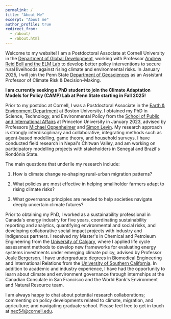 ```yaml
---
permalink: /
title: "About Me"
excerpt: "About me"
author_profile: true
redirect_from: 
  - /about/
  - /about.html
---
```


Welcome to my website! I am a Postdoctoral Associate at Cornell University in the [Department of Global Development](https://cals.cornell.edu/global-development), working with Professor [Andrew Reid Bell and the ELM Lab](https://www.elm-lab.org/about) to develop better policy interventions to secure rural liveihoods against rising climate and environmental risks. In January 2025, I will join the Penn State [Department of Geosciences](https://www.geosc.psu.edu/) as an Assistant Professor of Climate Risk & Decision-Making.

**I am currently seeking a PhD student to join the Climate Adaptation Models for Policy (CAMP) Lab at Penn State starting in Fall 2025!**

Prior to my postdoc at Cornell, I was a Postdoctoral Associate in the [Earth & Environment Department](https://www.bu.edu/earth/) at Boston University. I obtained my PhD in Science, Technology, and Environmental Policy from the [School of Public and International Affairs](https://cpree.princeton.edu/) at Princeton University in January 2023, advised by Professors [Michael Oppenheimer](https://cpree.princeton.edu/people/michael-oppenheimer) and [Simon Levin](https://slevin.princeton.edu/). My research approach is strongly interdisciplinary and collaborative, integrating methods such as agent-based modelling, game theory, and household surveys. I have conducted field research in Nepal's Chitwan Valley, and am working on participatory modelling projects with stakeholders in Senegal and Brazil's Rondônia State.

The main questions that underlie my research include:

1) How is climate change re-shaping rural-urban migration patterns?

2) What policies are most effective in helping smallholder farmers adapt to rising climate risks?

3) What governance principles are needed to help societies navigate deeply uncertain climate futures?

Prior to obtaining my PhD, I worked as a sustainability professional in Canada's energy industry for five years, coordinating sustainability reporting and analytics, quantifying environmental and social risks, and developing collaborative social impact projects with industry and Indigenous partners. I received my Master's in Chemical and Petroleum Engineering from the [University of Calgary](https://www.ucalgary.ca/), where I applied life cycle assessment methods to develop new frameworks for evaluating energy systems investments under emerging climate policy, advised by Professor [Joule Bergerson](https://schulich.ucalgary.ca/contacts/joule-bergerson). I have undergraduate degrees in Biomedical Engineering and International Relations from the [University of Southern California](https://www.usc.edu/). In addition to academic and industry experience, I have had the opportunity to learn about climate and environment governance through internships at the Canadian Consulate in San Francisco and the World Bank's Environment and Natural Resource team. 

I am always happy to chat about potential research collaborations; commenting on policy developments related to climate, migration, and agriculture; and navigating graduate school. Please feel free to get in touch at nec54@cornell.edu.